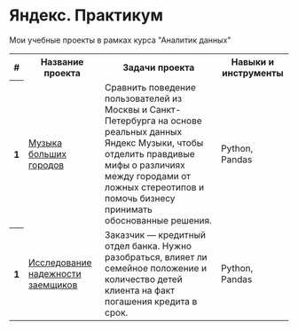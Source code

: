 # Яндекс. Практикум
Мои учебные проекты в рамках курса "Аналитик данных"


<table>
<tr>
  <th>#</th>
  <th>Название проекта</th>
  <th>Задачи проекта</th>
  <th>Навыки и инструменты</th>
</tr> 
<tr>
  <th>1</th>
  <td><a href="https://github.com/ILya2406/Yandex.Practicum/tree/main/1.%20Музыка%20больших%20городов">Музыка больших городов</a></td>
  <td>Сравнить поведение пользователей из Москвы и Санкт-Петербурга на основе реальных данных Яндекс Музыки, 
    чтобы отделить правдивые мифы о различиях между городами от ложных стереотипов и помочь бизнесу принимать обоснованные решения.</td>
  <td>Python, Pandas</td>
</tr>
<tr>
  <th>1</th>
  <td><a href="https://github.com/ILya2406/Yandex.Practicum/tree/main/1.%20Музыка%20больших%20городов">Исследование надежности заемщиков</a></td>
  <td>Заказчик — кредитный отдел банка. Нужно разобраться, влияет ли семейное положение и количество детей клиента на факт погашения кредита в срок.</td>
  <td>Python, Pandas</td>
</tr>
</table>
